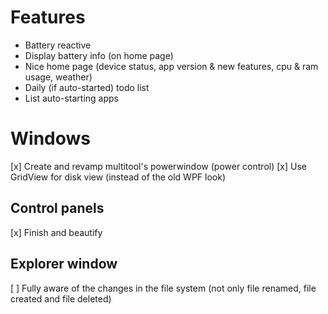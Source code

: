 ﻿# Features

- Battery reactive
- Display battery info (on home page)
- Nice home page (device status, app version & new features, cpu & ram usage, weather)
- Daily (if auto-started) todo list
- List auto-starting apps

# Windows

[x] Create and revamp multitool's powerwindow (power control)
[x] Use GridView for disk view (instead of the old WPF look)

## Control panels

[x] Finish and beautify

## Explorer window
[ ] Fully aware of the changes in the file system (not only file renamed, file created and file deleted)